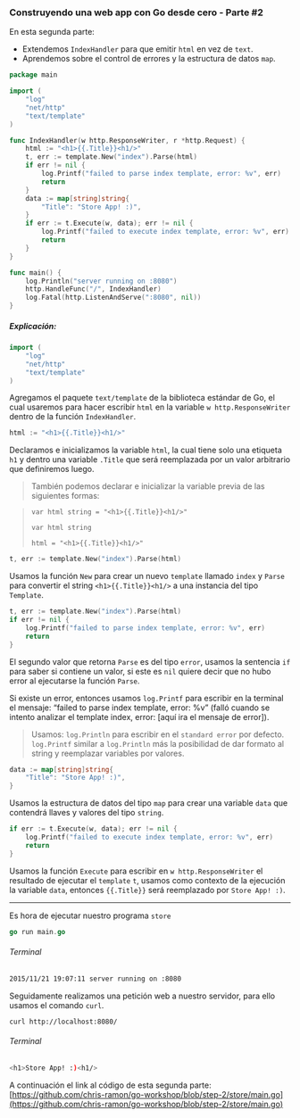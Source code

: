 ### Construyendo una web app con Go desde cero - Parte #2

En esta segunda parte:

- Extendemos `IndexHandler` para que emitir `html` en vez de `text`.
- Aprendemos sobre el control de errores y la estructura de datos `map`.

```go
package main

import (
	"log"
	"net/http"
	"text/template"
)

func IndexHandler(w http.ResponseWriter, r *http.Request) {
	html := "<h1>{{.Title}}<h1/>"
	t, err := template.New("index").Parse(html)
	if err != nil {
		log.Printf("failed to parse index template, error: %v", err)
		return
	}
	data := map[string]string{
		"Title": "Store App! :)",
	}
	if err := t.Execute(w, data); err != nil {
		log.Printf("failed to execute index template, error: %v", err)
		return
	}
}

func main() {
	log.Println("server running on :8080")
	http.HandleFunc("/", IndexHandler)
	log.Fatal(http.ListenAndServe(":8080", nil))
}
```

##### Explicación:
```go
import (
	"log"
	"net/http"
	"text/template"
)
```

Agregamos el paquete `text/template` de la biblioteca estándar de Go, el cual usaremos
para hacer escribir `html` en la variable `w http.ResponseWriter` dentro de la
función `IndexHandler`.

```go
html := "<h1>{{.Title}}<h1/>"
```

Declaramos e inicializamos la variable `html`, la cual tiene solo una etiqueta `h1`
y dentro una variable `.Title` que será reemplazada por un valor arbitrario que
definiremos luego.

> También podemos declarar e inicializar la variable previa de las siguientes formas:

> `var html string = "<h1>{{.Title}}<h1/>"`
>
> `var html string`
>
> `html = "<h1>{{.Title}}<h1/>"`

```go
t, err := template.New("index").Parse(html)
```

Usamos la función `New` para crear un nuevo `template` llamado `index` y
`Parse` para convertir el string `<h1>{{.Title}}<h1/>` a una instancia del tipo `Template`.

```go
t, err := template.New("index").Parse(html)
if err != nil {
    log.Printf("failed to parse index template, error: %v", err)
    return
}
```

El segundo valor que retorna `Parse` es del tipo `error`,
usamos la sentencia `if` para saber si contiene un valor,
si este es `nil` quiere decir que no hubo error al ejecutarse
la función `Parse`.

Si existe un error, entonces usamos `log.Printf` para escribir
en la terminal el mensaje: “failed to parse index template, error: %v”
(falló cuando se intento analizar el template index, error: [aquí ira el mensaje de error]).

> Usamos:
> `log.Println` para escribir en el `standard error` por defecto.
> `log.Printf` similar a `log.Println` más la posibilidad de dar formato al string
> y reemplazar variables por valores.

```go
data := map[string]string{
    "Title": "Store App! :)",
}
```

Usamos la estructura de datos del tipo `map` para crear una variable `data`
que contendrá llaves y valores del tipo `string`.

```go
if err := t.Execute(w, data); err != nil {
    log.Printf("failed to execute index template, error: %v", err)
    return
}
```

Usamos la función `Execute` para escribir en `w http.ResponseWriter` el
resultado de ejecutar el `template` `t`, usamos como contexto de la ejecución
la variable `data`, entonces `{{.Title}}` será reemplazado por `Store App! :)`.

***

Es hora de ejecutar nuestro programa `store`

```go
go run main.go
```

###### Terminal

```bash
2015/11/21 19:07:11 server running on :8080
```

Seguidamente realizamos una petición web a nuestro servidor, para ello usamos el comando `curl`.

```
curl http://localhost:8080/
```

###### Terminal

```bash
<h1>Store App! :)<h1/>
```

A continuación el link al código de esta segunda parte:
[https://github.com/chris-ramon/go-workshop/blob/step-2/store/main.go](https://github.com/chris-ramon/go-workshop/blob/step-2/store/main.go)
